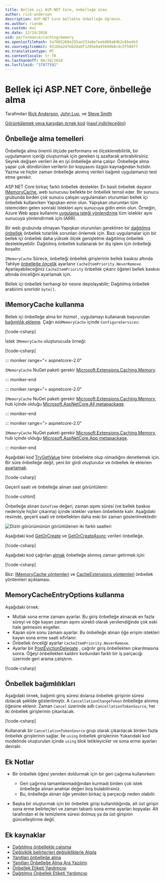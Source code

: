 ```yaml
---
title: Bellek içi ASP.NET Core, önbelleğe alma
author: rick-anderson
description: ASP.NET Core bellekte önbelleğe öğrenin.
ms.author: riande
ms.custom: mvc
ms.date: 12/14/2016
uid: performance/caching/memory
ms.openlocfilehash: 5a7085269e255ae233a0e7eeb860a04b2c6bede3
ms.sourcegitcommit: 931b6a2d7eb28a0f1295e8a95690b8c4c5f58477
ms.translationtype: MT
ms.contentlocale: tr-TR
ms.lasthandoff: 06/28/2018
ms.locfileid: "37077592"
---
```

# <a name="cache-in-memory-in-aspnet-core"></a>Bellek içi ASP.NET Core, önbelleğe alma

Tarafından [Rick Anderson](https://twitter.com/RickAndMSFT), [John Luo](https://github.com/JunTaoLuo), ve [Steve Smith](https://ardalis.com/)

[Görüntülemek veya karşıdan örnek kod](https://github.com/aspnet/Docs/tree/master/aspnetcore/performance/caching/memory/sample) ([nasıl indirileceğini](xref:tutorials/index#how-to-download-a-sample))

## <a name="caching-basics"></a>Önbelleğe alma temelleri

Önbelleğe alma önemli ölçüde performans ve ölçeklenebilirlik, bir uygulamanın içeriği oluşturmak için gereken iş azaltarak artırabilirsiniz. Seyrek değişen verileri ile en iyi önbelleğe alma çalışır. Önbelleğe alma yapar çok döndürülen verilerin bir kopyasını özgün kaynağından hızlıdır. Yazma ve hiçbir zaman önbelleğe alınmış verileri bağımlı uygulamanızı test etme gerekir.

ASP.NET Core birkaç farklı önbellek destekler. En basit önbellek dayanır [IMemoryCache](/dotnet/api/microsoft.extensions.caching.memory.imemorycache), web sunucusu bellekte bir önbellek temsil eder. Bir sunucu grubunda birden çok sunucu çalışan uygulamaları oturumları bellek içi önbellek kullanırken Yapışkan emin olun. Yapışkan oturumları tüm istemciden gelen sonraki istekleri aynı sunucuya gidin emin olun. Örneğin, Azure Web apps kullanımı [uygulama isteği yönlendirme](https://www.iis.net/learn/extensions/planning-for-arr) tüm istekler aynı sunucuya yönlendirmek için (ARR).

Bir web grubunda olmayan Yapışkan oturumları gerektiren bir [dağıtılmış önbellek](distributed.md) önbellek tutarlılık sorunları önlemek için. Bazı uygulamalar için bir bellek içi önbellek daha yüksek ölçek genişletme dağıtılmış önbellek destekleyebilir. Dağıtılmış önbellek kullanarak bir dış işlem için önbelleği boşaltır.

`IMemoryCache` Sürece, önbelleği önbellek girişlerinin bellek baskısı altında Tahliye [önbelleğe öncelik](/dotnet/api/microsoft.extensions.caching.memory.cacheitempriority) ayarlanır `CacheItemPriority.NeverRemove`. Ayarlayabileceğiniz `CacheItemPriority` önbellek çıkarır öğeleri bellek baskısı altında önceliğini ayarlamak için.

Bellek içi önbellek herhangi bir nesne depolayabilir; Dağıtılmış önbellek arabirimi sınırlıdır `byte[]`.

## <a name="using-imemorycache"></a>IMemoryCache kullanma

Bellek içi önbelleğe alma bir *hizmet* , uygulamayı kullanarak başvurulan [bağımlılık ekleme](../../fundamentals/dependency-injection.md). Çağrı `AddMemoryCache` içinde `ConfigureServices`:

[!code-csharp[](memory/sample/WebCache/Startup.cs?highlight=9)]

İstek `IMemoryCache` oluşturucuda örneği:

[!code-csharp[](memory/sample/WebCache/Controllers/HomeController.cs?name=snippet_ctor)]

::: moniker range="< aspnetcore-2.0"

`IMemoryCache` NuGet paketi gerekir [Microsoft.Extensions.Caching.Memory](https://www.nuget.org/packages/Microsoft.Extensions.Caching.Memory/).

::: moniker-end

::: moniker range="= aspnetcore-2.0"

`IMemoryCache` NuGet paketi gerekir [Microsoft.Extensions.Caching.Memory](https://www.nuget.org/packages/Microsoft.Extensions.Caching.Memory/), hub içinde olduğu [Microsoft.AspNetCore.All metapackage](xref:fundamentals/metapackage).

::: moniker-end

::: moniker range="> aspnetcore-2.0"

`IMemoryCache` NuGet paketi gerekir [Microsoft.Extensions.Caching.Memory](https://www.nuget.org/packages/Microsoft.Extensions.Caching.Memory/), hub içinde olduğu [Microsoft.AspNetCore.App metapackage](xref:fundamentals/metapackage-app).

::: moniker-end

Aşağıdaki kod [TryGetValue](/dotnet/api/microsoft.extensions.caching.memory.imemorycache.trygetvalue?view=aspnetcore-2.0#Microsoft_Extensions_Caching_Memory_IMemoryCache_TryGetValue_System_Object_System_Object__) birer önbellekte olup olmadığını denetlemek için. Bir süre önbelleğe değil, yeni bir girdi oluşturulur ve önbellek ile eklenen [ayarlamak](/dotnet/api/microsoft.extensions.caching.memory.cacheextensions.set?view=aspnetcore-2.0#Microsoft_Extensions_Caching_Memory_CacheExtensions_Set__1_Microsoft_Extensions_Caching_Memory_IMemoryCache_System_Object___0_Microsoft_Extensions_Caching_Memory_MemoryCacheEntryOptions_).

[!code-csharp[](memory/sample/WebCache/Controllers/HomeController.cs?name=snippet1)]

Geçerli saati ve önbelleğe alınan saat görüntülenir:

[!code-cshtml[](memory/sample/WebCache/Views/Home/Cache.cshtml)]

Önbelleğe alınan `DateTime` değeri, zaman aşımı süresi (ve bellek baskısı nedeniyle hiçbir çıkarma) içinde istekler varken önbellekte kalır. Aşağıdaki resimde, geçerli saati ve önbellekten daha eski bir zaman gösterilmektedir:

![Dizin görünümünün görüntülenen iki farklı saatleri](memory/_static/time.png)

Aşağıdaki kod [GetOrCreate](/dotnet/api/microsoft.extensions.caching.memory.cacheextensions#Microsoft_Extensions_Caching_Memory_CacheExtensions_GetOrCreate__1_Microsoft_Extensions_Caching_Memory_IMemoryCache_System_Object_System_Func_Microsoft_Extensions_Caching_Memory_ICacheEntry___0__) ve [GetOrCreateAsync](/dotnet/api/microsoft.extensions.caching.memory.cacheextensions#Microsoft_Extensions_Caching_Memory_CacheExtensions_GetOrCreateAsync__1_Microsoft_Extensions_Caching_Memory_IMemoryCache_System_Object_System_Func_Microsoft_Extensions_Caching_Memory_ICacheEntry_System_Threading_Tasks_Task___0___) verileri önbelleğe. 

[!code-csharp[](memory/sample/WebCache/Controllers/HomeController.cs?name=snippet2&highlight=3-7,14-19)]

Aşağıdaki kod çağrıları [almak](/dotnet/api/microsoft.extensions.caching.memory.cacheextensions.get#Microsoft_Extensions_Caching_Memory_CacheExtensions_Get__1_Microsoft_Extensions_Caching_Memory_IMemoryCache_System_Object_) önbelleğe alınmış zaman getirmek için:

[!code-csharp[](memory/sample/WebCache/Controllers/HomeController.cs?name=snippet_gct)]

Bkz: [IMemoryCache yöntemleri](/dotnet/api/microsoft.extensions.caching.memory.imemorycache) ve [CacheExtensions yöntemleri](/dotnet/api/microsoft.extensions.caching.memory.cacheextensions) önbellek yöntemleri açıklaması.

## <a name="using-memorycacheentryoptions"></a>MemoryCacheEntryOptions kullanma

Aşağıdaki örnek:

- Mutlak sona erme zamanı ayarlar. Bu giriş önbelleğe alınacak en fazla süreyi ve öğe kayan zaman aşımı sürekli olarak yenilendiğinde çok eski hale gelmesini engeller.
- Kayan süre sonu zamanı ayarlar. Bu önbelleğe alınan öğe erişim istekleri kayan sona erme saati sıfırlanır.
- Önbellek önceliği ayarlar `CacheItemPriority.NeverRemove`.
- Ayarlar bir [PostEvictionDelegate](/dotnet/api/microsoft.extensions.caching.memory.postevictiondelegate) , çağrılır giriş önbellekten çıkarılmasına sonra. Öğeyi önbellekten kaldırır kodundan farklı bir iş parçacığı üzerinde geri arama çalıştırın.

[!code-csharp[](memory/sample/WebCache/Controllers/HomeController.cs?name=snippet_et&highlight=14-21)]

## <a name="cache-dependencies"></a>Önbellek bağımlılıkları

Aşağıdaki örnek, bağımlı giriş süresi dolarsa önbellek girişinin süresi dolacak şekilde gösterilmiştir. A `CancellationChangeToken` önbelleğe alınmış öğesine eklenir. Zaman `Cancel` üzerinde adlı `CancellationTokenSource`, her iki önbellek girişlerinin çıkarılacak.

[!code-csharp[](memory/sample/WebCache/Controllers/HomeController.cs?name=snippet_ed)]

Kullanarak bir `CancellationTokenSource` grup olarak çıkarılacak birden fazla önbellek girişlerinin sağlar. İle `using` önbellek girişlerinin Yukarıdaki kod modelinde oluşturulan içinde `using` blok tetikleyiciler ve sona erme ayarları devralır.

## <a name="additional-notes"></a>Ek Notlar

- Bir önbellek öğesi yeniden doldurmak için bir geri çağırma kullanırken:

  - Geri çağırma tamamlanmadığından kurmadı birden çok istek önbelleğe alınan anahtar değeri boş bulabilirsiniz.
  - Bu, önbelleğe alınan öğe yeniden birkaç iş parçacığı neden olabilir.

- Başka bir oluşturmak için bir önbellek girişi kullanıldığında, alt üst girişin sona erme belirteçleri ve zaman tabanlı sona erme ayarları kopyalar. Alt tarafından el ile temizleme süresi dolmuş ya da üst girişinin güncelleştirme değil.

## <a name="additional-resources"></a>Ek kaynaklar

* [Dağıtılmış önbellekle çalışma](xref:performance/caching/distributed)
* [Değişiklik belirteçleri değişikliklerle Algıla](xref:fundamentals/primitives/change-tokens)
* [Yanıtları önbelleğe alma](xref:performance/caching/response)
* [Yanıtları Önbelleğe Alma Ara Yazılımı](xref:performance/caching/middleware)
* [Önbellek Etiketi Yardımcısı](xref:mvc/views/tag-helpers/builtin-th/cache-tag-helper)
* [Dağıtılmış Önbellek Etiketi Yardımcısı](xref:mvc/views/tag-helpers/builtin-th/distributed-cache-tag-helper)
